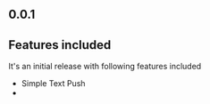 ## 0.0.1

Features included
- 
 It's an initial release with following features included
 * Simple Text Push
 * 
